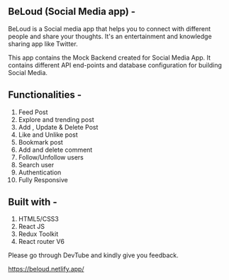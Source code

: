 ## BeLoud (Social Media app) - 
BeLoud is a Social media app that helps you to connect with different people and share your thoughts. It's an entertainment and knowledge sharing app like Twitter.

This app contains the Mock Backend created for Social Media App. It contains different API end-points and database configuration for building Social Media.

## Functionalities - 
1. Feed Post
2. Explore and trending post
3. Add , Update & Delete Post
4. Like and Unlike post
5. Bookmark post
6. Add and delete comment
7. Follow/Unfollow users
8. Search user
9. Authentication
10. Fully Responsive

## Built with - 
1. HTML5/CSS3
2. React JS
3. Redux Toolkit
4. React router V6

Please go through DevTube and kindly give you feedback.

https://beloud.netlify.app/

